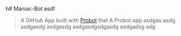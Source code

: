 h# Maniac-Bot
asdf
> A GitHub App built with [Probot](https://github.com/probot/probot) that A Probot app
asdgas
asdg
asdgasdg
asdgasdg
asdgasdgsdgasdg
asdgadsg
sdg
